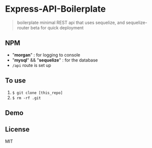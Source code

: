 # Express-API-Boilerplate
> boilerplate minimal REST api that uses sequelize, and sequelize-router beta for quick deployment

## NPM 
- "**morgan**" : for logging to console
- "**mysql**" && "**sequelize**" : for the database
- `/api` route is set up

## To use
1) `$ git clone [this_repo]`
2) `$ rm -rf .git`

## Demo

## License
MIT